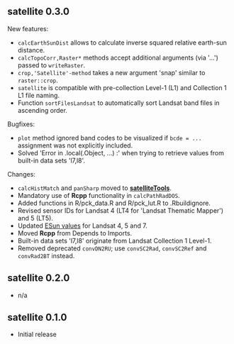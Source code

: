 ## satellite 0.3.0

New features:

  * `calcEarthSunDist` allows to calculate inverse squared relative earth-sun distance. 
  * `calcTopoCorr,Raster*` methods accept additional arguments (via '...') passed to `writeRaster`. 
  * `crop,'Satellite'-method` takes a new argument 'snap' similar to `raster::crop`.
  * `satellite` is compatible with pre-collection Level-1 (L1) and Collection 1 L1 file naming.
  * Function `sortFilesLandsat` to automatically sort Landsat band files in ascending order.

Bugfixes:

  * `plot` method ignored band codes to be visualized if `bcde = ...` assignment was not explicitly included.
  * Solved 'Error in .local(.Object, ...) :' when trying to retrieve values from built-in data sets 'l7,l8'.

Changes:

  * `calcHistMatch` and `panSharp` moved to [**satelliteTools**](https://github.com/environmentalinformatics-marburg/satelliteTools).
  * Mandatory use of **Rcpp** functionality in `calcPathRadDOS`.
  * Added functions in R/pck_data.R and R/pck_lut.R to .Rbuildignore.
  * Revised sensor IDs for Landsat 4 (LT4 for 'Landsat Thematic Mapper') and 5 (LT5).
  * Updated [ESun values](https://landsat.usgs.gov/esun) for Landsat 4, 5 and 7.
  * Moved **Rcpp** from Depends to Imports.
  * Built-in data sets 'l7,l8' originate from Landsat Collection 1 Level-1.
  * Removed deprecated `convDN2RU`; use `convSC2Rad`, `convSC2Ref` and `convRad2BT` instead.


## satellite 0.2.0

* n/a


## satellite 0.1.0

* Initial release
